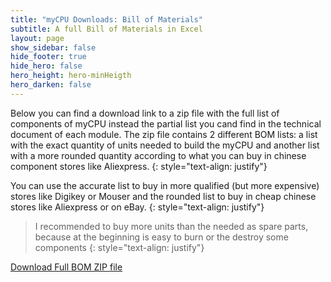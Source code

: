 ```yaml
---
title: "myCPU Downloads: Bill of Materials"
subtitle: A full Bill of Materials in Excel
layout: page
show_sidebar: false
hide_footer: true
hide_hero: false
hero_height: hero-minHeigth
hero_darken: false
---
```

Below you can find a download link to a zip file with the full list of components of myCPU instead the partial list you cand find in the technical document of each module. The zip file contains 2 different BOM lists: a list with the exact quantity of units needed to build the myCPU and another list with a more rounded quantity according to what you can buy in chinese component stores like Aliexpress.
{: style="text-align: justify"}

You can use the accurate list to buy in more qualified (but more expensive) stores like Digikey or Mouser and the rounded list to buy in cheap chinese stores like Aliexpress or on eBay.
{: style="text-align: justify"}

> I recommended to buy more units than the needed as spare parts, because at the beginning is easy to burn or the destroy some components
{: style="text-align: justify"}


<a class="button is-primary is-light" href="{{ site.baseurl }}/downloads/bom/mycpu_full_bom.zip">Download Full BOM ZIP file</a> 
